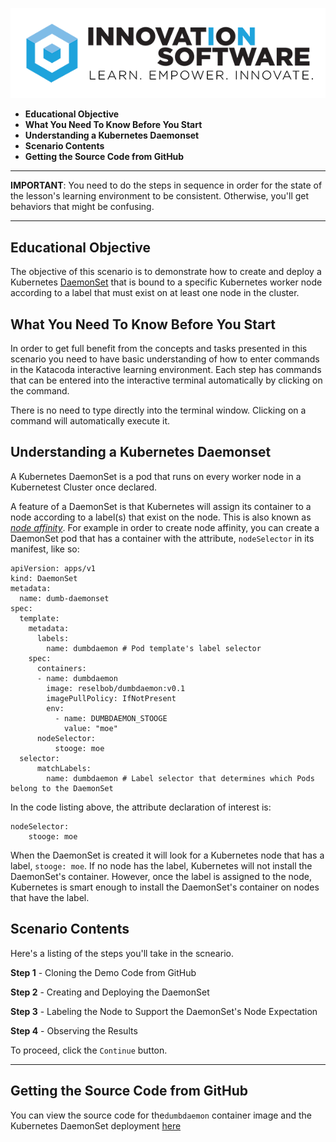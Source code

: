 ![logo](mstran-007/assets/logo-sm.png)
 
 * **Educational Objective**
 * **What You Need To Know Before You Start**
 * **Understanding a Kubernetes Daemonset**
 * **Scenario Contents**
 * **Getting the Source Code from GitHub**
 
------

**IMPORTANT**: You need to do the steps in sequence in order for the state of the lesson's learning environment to be
consistent. Otherwise, you'll get behaviors that might be confusing.

------
 
## Educational Objective
The objective of this scenario is to demonstrate how to create and deploy a Kubernetes
[DaemonSet](https://kubernetes.io/docs/concepts/workloads/controllers/daemonset/) that is bound to a specific
Kubernetes worker node according to a label that must exist on at least one node in the cluster.


## What You Need To Know Before You Start
In order to get full benefit from the concepts and tasks presented in this scenario you need to have basic understanding
of how to enter commands in the Katacoda interactive learning environment. Each step has commands that can be entered
into the interactive terminal automatically by clicking on the command.

There is no need to type directly into the terminal window. Clicking on a command will automatically execute it.


## Understanding a Kubernetes Daemonset

A Kubernetes DaemonSet is a pod that runs on every worker node in a Kubernetest Cluster once declared.
  
A feature of a DaemonSet is that Kubernetes will assign its container to a node according
to a label(s) that exist on the node. This is also known as *[node affinity](https://www.infracloud.io/kubernetes-node-affinity/)*.
For example in order to create node affinity, you can create a DaemonSet pod that has a container
with the attribute, `nodeSelector` in its manifest, like so:

```text
apiVersion: apps/v1
kind: DaemonSet
metadata:
  name: dumb-daemonset
spec:
  template:
    metadata:
      labels:
        name: dumbdaemon # Pod template's label selector
    spec:
      containers:
      - name: dumbdaemon
        image: reselbob/dumbdaemon:v0.1
        imagePullPolicy: IfNotPresent
        env:
          - name: DUMBDAEMON_STOOGE
            value: "moe"
      nodeSelector:
          stooge: moe
  selector:
      matchLabels:
        name: dumbdaemon # Label selector that determines which Pods belong to the DaemonSet
```

In the code listing above, the attribute declaration of interest is:

```text
nodeSelector:
    stooge: moe
```

When the DaemonSet is created it will look for a Kubernetes node that has a label, `stooge: moe`. If no node
has the label, Kubernetes will not install the  DaemonSet's container. However, once the label is assigned
to the node, Kubernetes is smart enough to install the DaemonSet's container on nodes that have the label.


## Scenario Contents

Here's a listing of the steps you'll take in the scneario.

**Step 1** - Cloning the Demo Code from GitHub 

**Step 2** - Creating and Deploying the DaemonSet

**Step 3** - Labeling the Node to Support the DaemonSet's Node Expectation

**Step 4** - Observing the Results

To proceed, click the `Continue` button.

----

## Getting the Source Code from GitHub
You can view the source code for the`dumbdaemon` container image and the Kubernetes DaemonSet
deployment [here](https://github.com/reselbob/dumbdaemon)